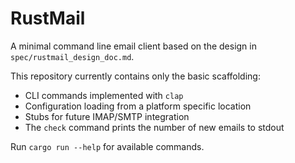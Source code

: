 # RustMail

A minimal command line email client based on the design in `spec/rustmail_design_doc.md`.

This repository currently contains only the basic scaffolding:

- CLI commands implemented with `clap`
- Configuration loading from a platform specific location
- Stubs for future IMAP/SMTP integration
- The `check` command prints the number of new emails to stdout

Run `cargo run --help` for available commands.

